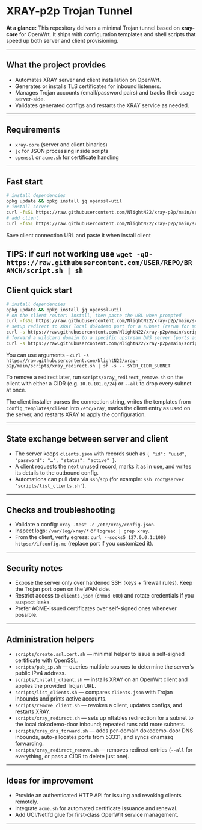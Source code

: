 # XRAY-p2p Trojan Tunnel

**At a glance:** This repository delivers a minimal Trojan tunnel based on **xray-core** for OpenWrt. It ships with configuration templates and shell scripts that speed up both server and client provisioning.

---

## What the project provides

- Automates XRAY server and client installation on OpenWrt.
- Generates or installs TLS certificates for inbound listeners.
- Manages Trojan accounts (email/password pairs) and tracks their usage server-side.
- Validates generated configs and restarts the XRAY service as needed.

---

## Requirements

- `xray-core` (server and client binaries)
- `jq` for JSON processing inside scripts
- `openssl` or `acme.sh` for certificate handling

---

## Fast start

``` bash
# install dependencies
opkg update && opkg install jq openssl-util
# install server
curl -fsSL https://raw.githubusercontent.com/NlightN22/xray-p2p/main/scripts/install_server.sh | sh
# add client
curl -fsSL https://raw.githubusercontent.com/NlightN22/xray-p2p/main/scripts/issue_client.sh | sh
```
Save client connection URL and paste it when install client

TIPS: if curl not working use `wget -qO- https://raw.githubusercontent.com/USER/REPO/BRANCH/script.sh | sh`
---

## Client quick start
``` bash
# install dependencies
opkg update && opkg install jq openssl-util
# on the client router: install, then paste the URL when prompted
curl -fsSL https://raw.githubusercontent.com/NlightN22/xray-p2p/main/scripts/install_client.sh | sh
# setup redirect to XRAY local dokodemo port for a subnet (rerun for more)
curl -s https://raw.githubusercontent.com/NlightN22/xray-p2p/main/scripts/xray_redirect.sh | sh
# forward a wildcard domain to a specific upstream DNS server (ports auto-increment from 53331)
curl -s https://raw.githubusercontent.com/NlightN22/xray-p2p/main/scripts/xray_dns_forward.sh | sh
```
You can use arguments - `curl -s https://raw.githubusercontent.com/NlightN22/xray-p2p/main/scripts/xray_redirect.sh | sh -s -- $YOR_CIDR_SUBNET`

To remove a redirect later, run `scripts/xray_redirect_remove.sh` on the client
with either a CIDR (e.g. `10.0.101.0/24`) or `--all` to drop every subnet at once.

The client installer parses the connection string, writes the templates from `config_templates/client` into `/etc/xray`, marks the client entry as used on the server, and restarts XRAY to apply the configuration.

---

## State exchange between server and client

- The server keeps `clients.json` with records such as `{ "id": "uuid", "password": "…", "status": "active" }`.
- A client requests the next unused record, marks it as in use, and writes its details to the outbound config.
- Automations can pull data via `ssh`/`scp` (for example: `ssh root@server 'scripts/list_clients.sh'`).

---

## Checks and troubleshooting

- Validate a config: `xray -test -c /etc/xray/config.json`.
- Inspect logs: `/var/log/xray/*` or `logread | grep xray`.
- From the client, verify egress: `curl --socks5 127.0.0.1:1080 https://ifconfig.me` (replace port if you customized it).

---

## Security notes

- Expose the server only over hardened SSH (keys + firewall rules). Keep the Trojan port open on the WAN side.
- Restrict access to `clients.json` (`chmod 600`) and rotate credentials if you suspect leaks.
- Prefer ACME-issued certificates over self-signed ones whenever possible.

---

## Administration helpers

- `scripts/create.ssl.cert.sh` — minimal helper to issue a self-signed certificate with OpenSSL.
- `scripts/pub_ip.sh` — queries multiple sources to determine the server’s public IPv4 address.
- `scripts/install_client.sh` — installs XRAY on an OpenWrt client and applies the provided Trojan URL.
- `scripts/list_clients.sh` — compares `clients.json` with Trojan inbounds and prints active accounts.
- `scripts/remove_client.sh` — revokes a client, updates configs, and restarts XRAY.
- `scripts/xray_redirect.sh` — sets up nftables redirection for a subnet to the local dokodemo-door inbound; repeated runs add more subnets.
- `scripts/xray_dns_forward.sh` — adds per-domain dokodemo-door DNS inbounds, auto-allocates ports from 53331, and syncs dnsmasq forwarding.
- `scripts/xray_redirect_remove.sh` — removes redirect entries (`--all` for everything, or pass a CIDR to delete just one).

---

## Ideas for improvement

- Provide an authenticated HTTP API for issuing and revoking clients remotely.
- Integrate `acme.sh` for automated certificate issuance and renewal.
- Add UCI/Netifd glue for first-class OpenWrt service management.

---
